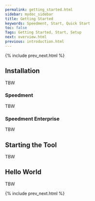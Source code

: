 ```yaml
---
permalink: getting_started.html
sidebar: mydoc_sidebar
title: Getting Started
keywords: Speedment, Start, Quick Start
toc: false
Tags: Getting Started, Start, Setup
next: overview.html
previous: introduction.html
---
```


{% include prev_next.html %}

## Installation
TBW

### Speedment
TBW

### Speedment Enterprise
TBW

## Starting the Tool
TBW

## Hello World
TBW

{% include prev_next.html %}
